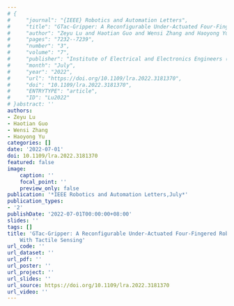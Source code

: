 ```yaml
---
# {
#     "journal": "{IEEE} Robotics and Automation Letters",
#     "title": "GTac-Gripper: A Reconfigurable Under-Actuated Four-Fingered Robotic Gripper With Tactile Sensing",
#     "author": "Zeyu Lu and Haotian Guo and Wensi Zhang and Haoyong Yu",
#     "pages": "7232--7239",
#     "number": "3",
#     "volume": "7",
#     "publisher": "Institute of Electrical and Electronics Engineers ({IEEE})",
#     "month": "July",
#     "year": "2022",
#     "url": "https://doi.org/10.1109/lra.2022.3181370",
#     "doi": "10.1109/lra.2022.3181370",
#     "ENTRYTYPE": "article",
#     "ID": "Lu2022"
# }abstract: ''
authors:
- Zeyu Lu
- Haotian Guo
- Wensi Zhang
- Haoyong Yu
categories: []
date: '2022-07-01'
doi: 10.1109/lra.2022.3181370
featured: false
image:
    caption: ''
    focal_point: ''
    preview_only: false
publication: '*IEEE Robotics and Automation Letters,July*'
publication_types:
- '2'
publishDate: '2022-07-01T00:00:00+08:00'
slides: ''
tags: []
title: 'GTac-Gripper: A Reconfigurable Under-Actuated Four-Fingered Robotic Gripper
    With Tactile Sensing'
url_code: ''
url_dataset: ''
url_pdf: ''
url_poster: ''
url_project: ''
url_slides: ''
url_source: https://doi.org/10.1109/lra.2022.3181370
url_video: ''
---
```

